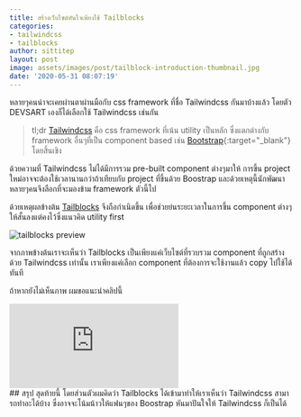 ```yaml
---
title: สร้างเว็บไซต์ทันใจเพียงใช้ Tailblocks
categories:
- tailwindcss
- tailblocks
author: sittitep
layout: post
image: assets/images/post/tailblock-introduction-thumbnail.jpg
date: '2020-05-31 08:07:19'
---
```


หลายๆคนน่าจะเคยผ่านตาผ่านมือกับ css framework ที่ชื่อ Tailwindcss กันมาบ้างแล้ว โดยตัว DEVSART เองก็ได้เลือกใช้ Tailwindcss เช่นกัน

> tl;dr [Tailwindcss](https://tailwindcss.com/) คือ css framework  ที่เน้น utility เป็นหลัก ซึ่งแตกต่างกับ  framework อื่นๆที่เป็น component based เช่น [Bootstrap](https://getbootstrap.com/){:target="_blank"} โดยสิ้นเขิง

ด้วยความที่ Tailwindcss ไม่ได้มีการรวม pre-built component ต่างๆมาให้  การขึ้น project ใหม่อาจจะต้องใช้เวลานานกว่าถ้าเทียบกับ project ที่ขึ้นด้วย Boostrap และด้วยเหตุนี้นักพัฒนาหลายๆคนจึงลือกที่จะมองข้าม  framework ตัวนี้ไป

ด้วยเหตุผลข้างต้น [Tailblocks](https://mertjf.github.io/tailblocks/) จึงถือกำเนิดขึ้น เพื่อช่วยย่นระยะเวลาในการขึ้น component ต่างๆให้สั้นลงแต่คงไว้ซึ่งแนวคิด utility first

![tailblocks preview](https://github.com/mertjf/tailblocks/raw/master/public/preview.gif)

จากภาพข้างต้นเราจะเห็นว่า Tailblocks เป็นเพียงแค่เว็บไซต์ที่รวบรวม component ที่ถูกสร้างด้วย Tailwindcss เท่านั้น เราเพียงแค่เลือก component ที่ต้องการจะใช้งานแล้ว  copy ไปใช้ได้ทันที

ถ้าหากยังไม่เห็นภาพ ผมขอแนะนำคลิปนี้

<div class="yt-16x9">
<iframe src="https://www.youtube.com/embed/ST3fmk8UG8I" frameborder="0" allow="accelerometer; autoplay; encrypted-media; gyroscope; picture-in-picture" allowfullscreen></iframe>
</div>
## สรุป
สุดท้ายนี้ โดยส่วนตัวผมคิดว่า Tailblocks ได้เข้ามาทำให้เราเห็นว่า Tailwindcss สามารถทำอะได้บ้าง ซึ่งอาจจะโน้มน้าวให้แฟนๆของ Boostrap หันมาปันใจให้ Tailwindcss ก็เป็นได้
